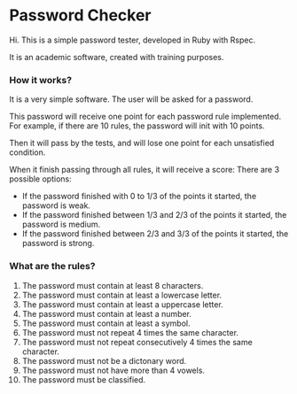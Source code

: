 # Password Checker

Hi. This is a simple password tester, developed in Ruby with Rspec.

It is an academic software, created with training purposes.


### How it works?

It is a very simple software. The user will be asked for a password.

This password will receive one point for each password rule implemented.
For example, if there are 10 rules, the password will init with 10 points.

Then it will pass by the tests, and will lose one point for each unsatisfied condition.

When it finish passing through all rules, it will receive a score: There are 3 possible options:

* If the password finished with 0 to 1/3 of the points it started, the password is weak.
* If the password finished between 1/3 and 2/3 of the points it started, the password is medium.
* If the password finished between 2/3 and 3/3 of the points it started, the password is strong.


### What are the rules?

1. The password must contain at least 8 characters.
2. The password must contain at least a lowercase letter.
3. The password must contain at least a uppercase letter.
4. The password must contain at least a number.
5. The password must contain at least a symbol.
6. The password must not repeat 4 times the same character.
7. The password must not repeat consecutively 4 times the same character.
8. The password must not be a dictonary word.
9. The password must not have more than 4 vowels.
10. The password must be classified.


